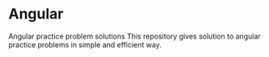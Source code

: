 # Angular
Angular practice problem solutions
This repository gives solution to angular practice problems in simple and efficient way.
